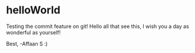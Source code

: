 # helloWorld

Testing the commit feature on git!
Hello all that see this, I wish you a day as wonderful as yourself!

Best,
-Affaan S :)
